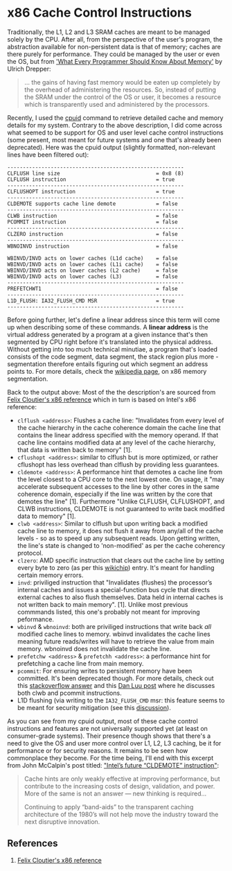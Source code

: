 # x86 Cache Control Instructions

Traditionally, the L1, L2 and L3 SRAM caches are meant to be managed solely by
the CPU. After all, from the perspective of the user's program, the abstraction
available for non-persistent data is that of memory; caches are there purely for
performance. They could be managed by the user or even the OS, but from
['What Every Programmer Should Know About Memory'](https://akkadia.org/drepper/cpumemory.pdf)
by Ulrich Drepper:

> ... the gains of having fast memory would be eaten up completely by the
> overhead of administering the resources. So, instead of putting the SRAM under
> the control of the OS or user, it becomes a resource which is transparently
> used and administered by the processors.

Recently, I used the [cpuid](http://www.etallen.com/cpuid.html) command to
retrieve detailed cache and memory details for my system. Contrary to the above
description, I did come across what seemed to be support for OS and user level
cache control instructions (some present, most meant for future systems and one
that's already been deprecated). Here was the cpuid output (slightly formatted,
non-relevant lines have been filtered out):

```
---------------------------------------------------------
CLFLUSH line size                               = 0x8 (8)
CLFLUSH instruction                             = true
---------------------------------------------------------
CLFLUSHOPT instruction                          = true
---------------------------------------------------------
CLDEMOTE supports cache line demote             = false
---------------------------------------------------------
CLWB instruction                                = false
PCOMMIT instruction                             = false
---------------------------------------------------------
CLZERO instruction                              = false
---------------------------------------------------------
WBNOINVD instruction                            = false

WBINVD/INVD acts on lower caches (L1d cache)    = false
WBINVD/INVD acts on lower caches (L1i cache)    = false
WBINVD/INVD acts on lower caches (L2 cache)     = false
WBINVD/INVD acts on lower caches (L3)           = false
---------------------------------------------------------
PREFETCHWT1                                     = false
---------------------------------------------------------
L1D_FLUSH: IA32_FLUSH_CMD MSR                   = true
---------------------------------------------------------
```

Before going further, let's define a linear address since this term will come up
when describing some of these commands. A **linear address** is the virtual
address generated by a program at a given instance that's then segmented by CPU
right before it's translated into the physical address. Without getting into too
much technical minutiae, a program that's loaded consists of the code segment,
data segment, the stack region plus more - segmentation therefore entails
figuring out which segment an address points to. For more details, check the
[wikipedia page](https://en.wikipedia.org/wiki/X86_memory_segmentation), on x86
memory segmentation.

Back to the output above: Most of the the description's are sourced from
[Felix Cloutier's x86 reference](https://www.felixcloutier.com/x86/) which in
turn is based on Intel's x86 reference:

- `clflush <address>`: Flushes a cache line: "Invalidates from every level of
  the cache hierarchy in the cache coherence domain the cache line that contains
  the linear address specified with the memory operand. If that cache line
  contains modified data at any level of the cache hierarchy, that data is
  written back to memory" [1].
- `cflushopt <address>`: similar to clflush but is more optimized, or rather
  cflushopt has less overhead than clflush by providing less guarantees.
- `cldemote <address>`: A performance hint that demotes a cache line from the
  level closest to a CPU core to the next lowest one. On usage, it "may
  accelerate subsequent accesses to the line by other cores in the same
  coherence domain, especially if the line was written by the core that demotes
  the line" [1]. Furthermore "Unlike CLFLUSH, CLFLUSHOPT, and CLWB instructions,
  CLDEMOTE is not guaranteed to write back modified data to memory" [1].
- `clwb <address>`: Similar to clflush but upon writing back a modified cache
  line to memory, it does not flush it away from any/all of the cache levels -
  so as to speed up any subsequent reads. Upon getting written, the line's state
  is changed to 'non-modified' as per the cache coherency protocol.
- `clzero`: AMD specific instruction that clears out the cache line by setting
  every byte to zero (as per this
  [wikichip](https://en.wikichip.org/wiki/x86/clzero)) entry. It's meant for
  handling certain memory errors.
- `invd`: priviliged instruction that "Invalidates (flushes) the processor’s
  internal caches and issues a special-function bus cycle that directs external
  caches to also flush themselves. Data held in internal caches is not written
  back to main memory". [1]. Unlike most previous commmands listed, this one's
  probably not meant for improving peformance.
- `wbinvd` & `wbnoinvd`: both are priviliged instructions that write back _all_
  modified cache lines to memory. wbinvd invalidates the cache lines meaning
  future reads/writes will have to retrieve the value from main memory. wbnoinvd
  does not invalidate the cache line.
- `prefetchw <address>` & `prefetchh <address>`: a performance hint for
  prefetching a cache line from main memory.
- `pcommit`: For ensuring writes to persistent memory have been committed. It's
  been deprecated though. For more details, check out this
  [stackoverflow answer](https://stackoverflow.com/a/41878148) and this
  [Dan Luu post](https://danluu.com/clwb-pcommit/) where he discusses both clwb
  and pcommit instructions.
- L1D flushing (via writing to the `IA32_FLUSH_CMD` msr: this feature seems to
  be meant for security mitigation (see this
  [discussion](https://www.phoronix.com/news/Paranoid-L1d-Flush-x86-CPU-5.15)).

As you can see from my cpuid output, most of these cache control instructions
and features are not universally supported yet (at least on consumer-grade
systems). Their presence though shows that there's a need to give the OS and
user more control over L1, L2, L3 caching, be it for performance or for security
reasons. It remains to be seen how commonplace they become. For the time being,
I'll end with this excerpt from John McCalpin's post titled:
["Intel’s future “CLDEMOTE” instruction"](https://sites.utexas.edu/jdm4372/2019/02/18/intels-future-cldemote-instruction/):

> Cache hints are only weakly effective at improving performance, but contribute
> to the increasing costs of design, validation, and power. More of the same is
> not an answer — new thinking is required...
>
> Continuing to apply “band-aids” to the transparent caching architecture of the
> 1980’s will not help move the industry toward the next disruptive innovation.

## References

1. [Felix Cloutier's x86 reference](https://www.felixcloutier.com/x86/)
